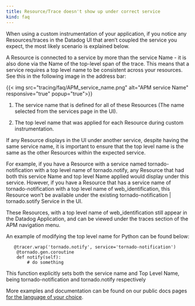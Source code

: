 ```yaml
---
title: Resource/Trace doesn't show up under correct service
kind: faq
---
```


When using a custom instrumentation of your application, if you notice any Resources/traces in the Datadog UI that aren’t coupled the service you expect, the most likely scenario is explained below.

A Resource is connected to a service by more than the service Name - it is also done via the Name of the top-level span of the trace. This means that a service requires a top level name to be consistent across your resources.  
See this in the following image in the address bar:

{{< img src="tracing/faq/APM_service_name.png" alt="APM service Name" responsive="true" popup="true">}}

1. The service name that is defined for all of these Resources (The name selected from the services page in the UI).

2. The top level name that was applied for each Resource during custom instrumentation.

If any Resource displays in the UI under another service, despite having the same service name, it is important to ensure that the top level name is the same as the other Resources within the expected service.

For example, if you have a Resource with a service named tornado-notification with a top level name of tornado.notify, any Resource that had both this service Name and top level Name applied would display under this service. However, if you have a Resource that has a service name of tornado-notification with a top level name of web_identification, this Resource won’t be available under the existing tornado-notification | tornado.sotify Service in the UI.

These Resources, with a top level name of web_identification still appear in the Datadog Application, and can be viewed under the traces section of the APM navigation menu.

An example of modifying the top level name for Python can be found below:

```
   @tracer.wrap('tornado.notify', service='tornado-notification')
    @tornado.gen.coroutine
    def notify(self):
        # do something
```

This function explicitly sets both the service name and Top Level Name, being tornado-notification and tornado.notify respectively

More examples and documentation can be found on our public docs pages [for the language of your choice](/tracing/setup). 